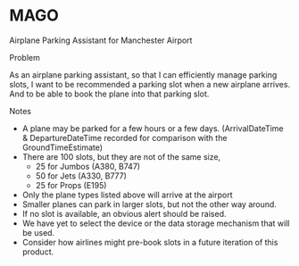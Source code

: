 # MAGO
Airplane Parking Assistant for Manchester Airport

Problem

As an airplane parking assistant, so that I can efficiently manage parking slots, I want to be recommended a parking slot when a new airplane arrives. And to be able to book the plane into that parking slot.

Notes

*	A plane may be parked for a few hours or a few days. (ArrivalDateTime & DepartureDateTime recorded for comparison with the GroundTimeEstimate)
* There are 100 slots, but they are not of the same size,
  *	25 for Jumbos (A380, B747)
  *	50 for Jets (A330, B777)
  * 25 for Props (E195)
*	Only the plane types listed above will arrive at the airport
*	Smaller planes can park in larger slots, but not the other way around.
*	If no slot is available, an obvious alert should be raised.
*	We have yet to select the device or the data storage mechanism that will be used.
*	Consider how airlines might pre-book slots in a future iteration of this product.
